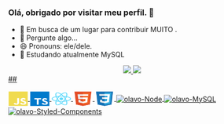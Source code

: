 

### Olá, obrigado por visitar meu perfil. 👋

- 🔭 Em busca de um lugar para contribuir MUITO .
- 💬 Pergunte algo...
- 😄 Pronouns: ele/dele.
- 🌱 Estudando atualmente MySQL

<div align="center" border="solid 1px blue">
  <a href="https://github.com/Olavo-marques">
  <img height="180em" src="https://github-readme-stats.vercel.app/api?username=Olavo-marques&show_icons=true&theme=merko&include_all_commits=true&count_private=true"/>
  <img height="180em" src="https://github-readme-stats.vercel.app/api/top-langs/?username=Olavo-marques&layout=compact&langs_count=7&theme=merko"/>
</div>
##
<div style="display: inline_block"><br>
  <img align="center" alt="olavo-Js" height="30" width="40" src="https://raw.githubusercontent.com/devicons/devicon/master/icons/javascript/javascript-plain.svg">
  <img align="center" alt="olavo-Ts" height="30" width="40" src="https://raw.githubusercontent.com/devicons/devicon/master/icons/typescript/typescript-plain.svg">
  <img align="center" alt="olavo-React" height="30" width="40" src="https://raw.githubusercontent.com/devicons/devicon/master/icons/react/react-original.svg">
  <img align="center" alt="olavo-HTML" height="30" width="40" src="https://raw.githubusercontent.com/devicons/devicon/master/icons/html5/html5-original.svg">
  <img align="center" alt="olavo-CSS" height="30" width="40" src="https://raw.githubusercontent.com/devicons/devicon/master/icons/css3/css3-original.svg">
  <img align="center" alt="olavo-Node" height="30" width="40" src="https://cdn.jsdelivr.net/gh/devicons/devicon/icons/nodejs/nodejs-original.svg" />
  <img align="center" alt="olavo-MySQL" height="30" width="40" src="https://cdn.icon-icons.com/icons2/1381/PNG/512/mysqlworkbench_93532.png" /> 
  <img align="center" alt="olavo-Styled-Components" height="30" width="40" src="https://cdn.icon-icons.com/icons2/2107/PNG/512/file_type_styled_icon_130142.png" />
</div>

##
